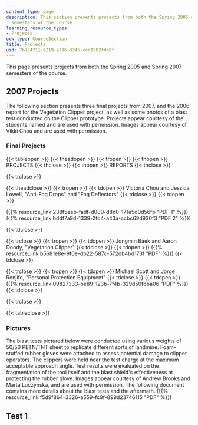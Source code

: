```yaml
---
content_type: page
description: This section presents projects from both the Spring 2005 and Spring 2007
  semesters of the course.
learning_resource_types:
- Projects
ocw_type: CourseSection
title: Projects
uid: 7b734711-b219-a796-3345-ccd1582fdb0f
---
```


This page presents projects from both the Spring 2005 and Spring 2007 semesters of the course.

2007 Projects
-------------

The following section presents three final projects from 2007, and the 2006 report for the Vegetation Clipper project, as well as some photos of a blast test conducted on the Clipper prototype. Projects appear courtesy of the students named and are used with permission. Images appear courtesy of Vikki Chou and are used with permission.

### Final Projects

{{< tableopen >}}
{{< theadopen >}}
{{< tropen >}}
{{< thopen >}}
PROJECTS
{{< thclose >}}
{{< thopen >}}
REPORTS
{{< thclose >}}

{{< trclose >}}

{{< theadclose >}}
{{< tropen >}}
{{< tdopen >}}
Victoria Chou and Jessica Lowell, "Anti-Fog Drops" and "Fog Deflectors"
{{< tdclose >}}
{{< tdopen >}}


({{% resource_link 238f5eeb-fadf-d000-d8d0-171e5d0d56fb "PDF 1" %}}) ({{% resource_link bddf7a9d-1339-2fd4-a43a-ccbc69d930f3 "PDF 2" %}})


{{< tdclose >}}

{{< trclose >}}
{{< tropen >}}
{{< tdopen >}}
Jongmin Baek and Aaron Doody, "Vegetation Clipper"
{{< tdclose >}}
{{< tdopen >}}
({{% resource_link b5681e8e-9f0e-db22-587c-572db4bd173f "PDF" %}})
{{< tdclose >}}

{{< trclose >}}
{{< tropen >}}
{{< tdopen >}}
Michael Scott and Jorge Renjifo, "Personal Protection Equipment"
{{< tdclose >}}
{{< tdopen >}}
({{% resource_link 09827333-be89-123b-7f4b-329d50fbba06 "PDF" %}})
{{< tdclose >}}

{{< trclose >}}

{{< tableclose >}}

### Pictures

The blast tests pictured below were conducted using various weights of 50/50 PETN/TNT sheet to replicate different sorts of landmine. Foam-stuffed rubber gloves were attached to assess potential damage to clipper operators. The clippers were held near the test charge at the maximum acceptable approach angle. Test results were evaluated on the fragmentation of the tool itself and the blast shield's effectiveness at protecting the rubber glove. Images appear courtesy of Andrew Brooks and Marta Luczynska, and are used with permission. The following document contains more details about the blast tests and the aftermath. ({{% resource_link f5d9f864-3326-a559-fc9f-899d23746115 "PDF" %}})

Test 1 
-------